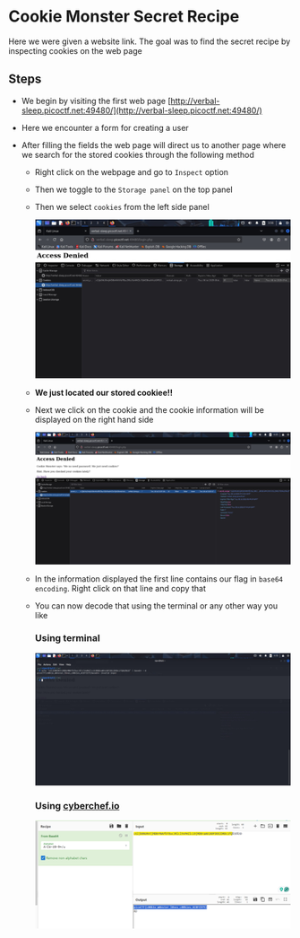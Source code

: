 # Cookie Monster Secret Recipe

Here we were given a website link. The goal was to find the secret recipe by inspecting cookies on the web page

## Steps
- We begin by visiting the first web page [http://verbal-sleep.picoctf.net:49480/](http://verbal-sleep.picoctf.net:49480/)
- Here we encounter a form for creating a user 
- After filling the fields the web page will direct us to another page where we search for the stored cookies through the following method

    - Right click on the webpage and go to `Inspect` option
    - Then we toggle to the `Storage panel` on the top panel 
    - Then we select `cookies` from the left side panel 

        ![Alt text](IMAGES/Cookie_Monster(1).png.jpeg)

    - **We just located our stored cookiee!!**
    - Next we click on the cookie and the cookie information will be displayed on the right hand side

        ![Alt text](IMAGES/Cookie_Monster(2).png.jpeg)

    - In the information displayed the first line contains our flag in `base64 encoding`. Right click on that line and copy that 
    - You can now decode that using the terminal or any other way you like

        ### Using terminal

        ![Alt text](IMAGES/Cookie_Monster(3).jpeg)

        ### Using [cyberchef.io](https://cyberchef.io/)
        ![Alt text](IMAGES/Cookie_Monster(4).png.png)


